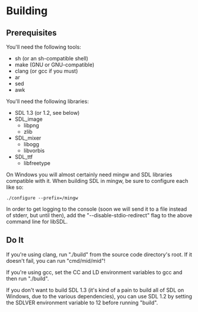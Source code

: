 Building
========

Prerequisites
-------------

You'll need the following tools:
  * sh (or an sh-compatible shell)
  * make (GNU or GNU-compatible)
  * clang (or gcc if you must)
  * ar
  * sed
  * awk

You'll need the following libraries:
  * SDL 1.3 (or 1.2, see below)
  * SDL_image
    * libpng
    * zlib
  * SDL_mixer
    * libogg
    * libvorbis
  * SDL_ttf
    * libfreetype

On Windows you will almost certainly need mingw and SDL libraries compatible with it.
When building SDL in mingw, be sure to configure each like so:

	./configure --prefix=/mingw

In order to get logging to the console (soon we will send it to a file instead of stderr, but until then),
add the "--disable-stdio-redirect" flag to the above command line for libSDL.


Do It
-----

If you're using clang, run "./build" from the source code directory's root.
If it doesn't fail, you can run "cmd/mid/mid"!

If you're using gcc, set the CC and LD environment variables to gcc and then run "./build".

If you don't want to build SDL 1.3 (it's kind of a pain to build all of SDL on Windows,
due to the various dependencies), you can use SDL 1.2 by setting the SDLVER environment
variable to 12 before running "build".
